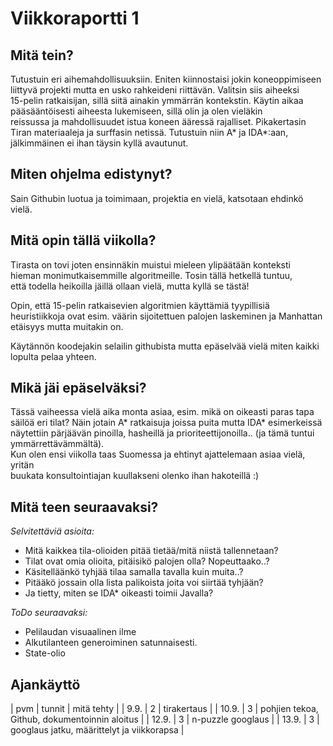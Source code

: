 # Viikkoraportti 1

## Mitä tein?

Tutustuin eri aihemahdollisuuksiin. Eniten kiinnostaisi jokin koneoppimiseen  
liittyvä projekti mutta en usko rahkeideni riittävän. Valitsin siis aiheeksi  
15-pelin ratkaisijan, sillä siitä ainakin ymmärrän kontekstin. 
Käytin aikaa pääsääntöisesti aiheesta lukemiseen, sillä olin ja olen vieläkin  
reissussa ja mahdollisuudet istua koneen ääressä rajalliset. Pikakertasin  
Tiran materiaaleja ja surffasin netissä. Tutustuin niin A* ja IDA*:aan,  
jälkimmäinen ei ihan täysin kyllä avautunut.  

## Miten ohjelma edistynyt?
Sain Githubin luotua ja toimimaan, projektia en vielä, katsotaan ehdinkö vielä. 

## Mitä opin tällä viikolla?
Tirasta on tovi joten ensinnäkin muistui mieleen ylipäätään konteksti   
hieman monimutkaisemmille algoritmeille. Tosin tällä hetkellä tuntuu,   
että todella heikoilla jäillä ollaan vielä, mutta kyllä se tästä!

Opin, että 15-pelin ratkaisevien algoritmien käyttämiä tyypillisiä  
heuristiikkoja ovat esim. väärin sijoitettuen palojen laskeminen ja Manhattan  
etäisyys mutta muitakin on.

Käytännön koodejakin selailin githubista mutta epäselvää vielä miten kaikki  
lopulta pelaa yhteen.  

## Mikä jäi epäselväksi?
Tässä vaiheessa vielä aika monta asiaa, esim. mikä on oikeasti paras tapa  
säilöä eri tilat? Näin jotain A* ratkaisuja joissa puita mutta IDA* esimerkeissä  
näytettiin pärjäävän pinoilla, hasheillä ja prioriteettijonoilla.. (ja tämä tuntui  
ymmärrettävämmältä).  
Kun olen ensi viikolla taas Suomessa ja ehtinyt ajattelemaan asiaa vielä, yritän  
buukata konsultointiajan kuullakseni olenko ihan hakoteillä :)

## Mitä teen seuraavaksi?

*Selvitettäviä asioita:*
* Mitä kaikkea tila-olioiden pitää tietää/mitä niistä tallennetaan?
* Tilat ovat omia olioita, pitäisikö palojen olla? Nopeuttaako..? 
* Käsitelläänkö tyhjää tilaa samalla tavalla kuin muita..?
* Pitääkö jossain olla lista palikoista joita voi siirtää tyhjään? 
* Ja tietty, miten se IDA* oikeasti toimii Javalla? 

*ToDo seuraavaksi:*
* Pelilaudan visuaalinen ilme
* Alkutilanteen generoiminen satunnaisesti. 
* State-olio

## Ajankäyttö

| pvm | tunnit | mitä tehty |
| 9.9. | 2 | tirakertaus |
| 10.9. | 3 | pohjien tekoa, Github, dokumentoinnin aloitus |
| 12.9. | 3 | n-puzzle googlaus |
| 13.9. | 3 | googlaus jatku, määrittelyt ja viikkorapsa |

